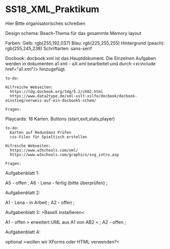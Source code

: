 # SS18_XML_Praktikum

Hier Bitte organisatorisches schreiben

Design schema:
Beach-Thema für das gesammte Memory layout
   
   Farben:
      Gelb: rgb(255,192,037)
      Blau: rgb(225,255,255)
      Hintergrund (peach): rgb(255,245,238)
   Schriftarten:
      sans-serif
      


Docbook:
   docbook.xml ist das Hauptdokument. Die Einzelnen Aufgaben werden in dokumenten a1.xml - aX.xml bearbeitet und durch 
  <xi:include href="a1.xml"/> hinzugefügt.
  
    to-do:
    
    Hilfreiche Webseiten:
      https://tdg.docbook.org/tdg/5.2/ch02.html
      https://www.data2type.de/xml-xslt-xslfo/docbook/docbook-einstieg/verweis-auf-ein-docbook5-schem/
      
    Fragen:
  
  
Playcards:
  18 Karten. Buttons (start,exit,stats,player)
    
    to-do:
      Karten auf Redundanz Prüfen
      css-Files für Spieltisch erstellen
    
    Hifreiche Webseiten:
      https://www.w3schools.com/xml/
      https://www.w3schools.com/graphics/svg_intro.asp
    
    Fragen:
    
    
 
 
 Aufgabenblatt 1:
 
  A5 - offen   ;
  A6 - Lena - fertig (bitte überprüfen) ;
 
 Aufgabenblatt 2:
 
  A1 - Lena - in Arbeit   ;
  A2 - offen   ;
 
 Aufgabenblatt 3:      >BaseX installieren<
 
  A1 - offen          > erweitert UML aus A1 von AB2 <   ;
  A2 - offen   ;
 
 Aufgabenblatt 4:
 
  optional           >wollen wir XForms oder HTML verwenden?<
  
  
